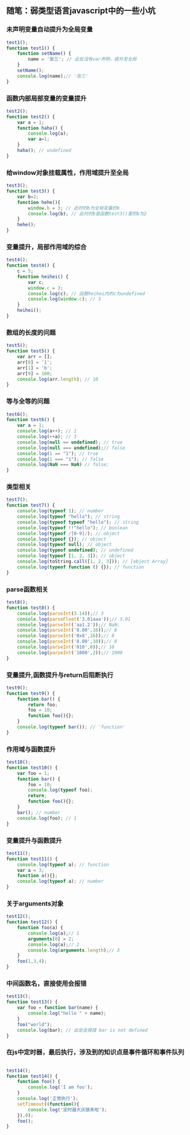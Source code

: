 随笔：弱类型语言javascript中的一些小坑
---

### 未声明变量自动提升为全局变量

```javascript
test1();
function test1() {
    function setName() {
        name = '张三'; // 此处没有var声明，提升至全局
    }
    setName();
    console.log(name);// '张三'
}
```

### 函数内部局部变量的变量提升

```javascript
test2();
function test2() {
    var a = 1;
    function haha() {
        console.log(a);
        var a=1;
    }
    haha(); // undefined
}
```

### 给window对象挂载属性，作用域提升至全局

```javascript
test3();
function test3() {
    var b=2;
    function hehe(){
        window.b = 3; // 此时的b为全局变量的b
        console.log(b); // 此时的b是函数test3()里的b为2
    }
    hehe();
}
```

### 变量提升，局部作用域的综合

```javascript
test4();
function test4() {
    c = 5;
    function heihei() {
        var c;
        window.c = 3;
        console.log(c); // 函数heihei内的c为undefined
        console.log(window.c); // 3
    }
    heihei();
}
```

### 数组的长度的问题

```javascript
test5();
function test5() {
    var arr = [];
    arr[0] = '1';
    arr[1] = 'b';
    arr[9] = 100;
    console.log(arr.length); // 10
}
```

### 等与全等的问题

```javascript
test6();
function test6() {
    var a = 1;
    console.log(a++); // 1
    console.log(++a); // 3
    console.log(null == undefined); // true
    console.log(null === undefined);// false
    console.log(1 == "1"); // true
    console.log(1 === "1"); // false
    console.log(NaN === NaN) // false;
}
```

### 类型相关

```javascript
test7();
function test7() {
    console.log(typeof 1); // number
    console.log(typeof "hello"); // string
    console.log(typeof typeof "hello"); // string
    console.log(typeof !!"hello"); // boolean
    console.log(typeof /[0-9]/); // object
    console.log(typeof {}); // object
    console.log(typeof null); // object
    console.log(typeof undefined); // undefined
    console.log(typeof [1, 2, 3]); // object
    console.log(toString.call([1, 2, 3])); // [object Array]
    console.log(typeof function () {}); // function
}
```

### parse函数相关

```javascript
test8();
function test8() {
    console.log(parseInt(3.14));// 3
    console.log(parseFloat('3.01aaa'));// 3.01
    console.log(parseInt('aa1.2'));// NaN;
    console.log(parseInt('8.00',16));// 8
    console.log(parseInt('0x8',16));// 8
    console.log(parseInt('8.00',10));// 8
    console.log(parseInt('010',8));// 10
    console.log(parseInt('1000',2));// 1000
}
```

### 变量提升,函数提升与return后阻断执行

```javascript
test9();
function test9() {
    function bar() {
        return foo;
        foo = 10;
        function foo(){};
    }
    console.log(typeof bar()); // 'function'
}
```

### 作用域与函数提升

```javascript
test10();
function test10() {
    var foo = 1;
    function bar() {
        foo = 10;
        console.log(typeof foo);
        return;
        function foo(){};
    }
    bar(); // number
    console.log(foo); // 1
}
```

### 变量提升与函数提升

```javascript
test11();
function test11() {
    console.log(typeof a); // function
    var a = 3;
    function a(){};
    console.log(typeof a); // number
}
```

### 关于arguments对象

```javascript
test12();
function test12() {
    function foo(a) {
        console.log(a);// 1
        arguments[0] = 2;
        console.log(a);// 2
        console.log(arguments.length);// 3
    }
    foo(1,3,4);
}
```

### 中间函数名，直接使用会报错

```javascript
test13();
function test13() {
    var foo = function bar(name) {
        console.log("hello " + name);
    }
    foo("world");
    console.log(bar); // 此处会报错 bar is not defined
}
```

### 在js中定时器，最后执行，涉及到的知识点是事件循环和事件队列

```javascript

test14();
function test14() {
    function foo() {
        console.log('I am foo');
    }
    console.log('正常执行');
    setTimeout((function(){
        console.log('定时器大灰狼来啦');
    }),0);
    foo();
}
```